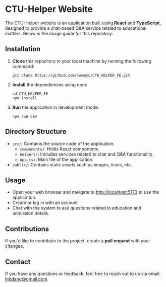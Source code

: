 # CTU-Helper Website

The CTU-Helper website is an application built using **React** and **TypeScript**, designed to provide a chat-based Q&A service related to educational matters. Below is the usage guide for this repository:

## Installation

1. **Clone** this repository to your local machine by running the following command:

    ```
    git clone https://github.com/lemmyc/CTU_HELPER_FE.git
    ```

2. **Install** the dependencies using npm:

    ```
    cd CTU_HELPER_FE
    npm install
    ```

3. **Run** the application in development mode:

    ```
    npm run dev
    ```

## Directory Structure

- `src/`: Contains the source code of the application.
  - `components/`: Holds React components.
  - `helpers/`: Includes services related to chat and Q&A functionality.
  - `App.tsx`: Main file of the application.
- `public/`: Contains static assets such as images, icons, etc.

## Usage

- Open your web browser and navigate to [http://localhost:5173](http://localhost:5173) to use the application.
- Create or log in with an account
- Chat with the system to ask questions related to education and admission details.

## Contributions

If you'd like to contribute to the project, create a **pull request** with your changes.

## Contact

If you have any questions or feedback, feel free to reach out to us via email: lnbdang@gmail.com.
